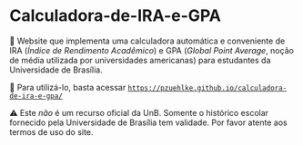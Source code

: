 # Calculadora-de-IRA-e-GPA

🔢 Website que implementa uma calculadora automática e conveniente de IRA (_Índice
de Rendimento Acadêmico_) e GPA (_Global Point Average_, noção de média
utilizada por universidades americanas) para estudantes da Universidade de
Brasília.

🔗 Para utilizá-lo, basta acessar
[`https://pzuehlke.github.io/calculadora-de-ira-e-gpa/`](https://pzuehlke.github.io/calculadora-de-ira-e-gpa/)

⚠️ Este _não_ é um recurso oficial da UnB. Somente o histórico escolar fornecido
pela Universidade de Brasília tem validade. Por favor atente aos termos de uso
do site.
